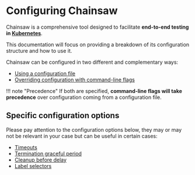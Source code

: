 # Configuring Chainsaw

Chainsaw is a comprehensive tool designed to facilitate **end-to-end testing in [Kubernetes](https://kubernetes.io)**.

This documentation will focus on providing a breakdown of its configuration structure and how to use it.

Chainsaw can be configured in two different and complementary ways:

- [Using a configuration file](./file.md)
- [Overriding configuration with command-line flags](./flags.md)

!!! note "Precedence"
    If both are specified, **command-line flags will take precedence** over configuration coming from a configuration file.

## Specific configuration options

Please pay attention to the configuration options below, they may or may not be relevant in your case but can be useful in certain cases:

- [Timeouts](./timeouts.md)
- [Termination graceful period](./grace.md)
- [Cleanup before delay](./cleanup-delay.md)
- [Label selectors](./selector.md)
